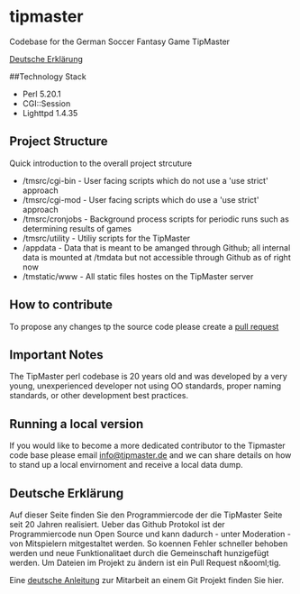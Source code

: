 # tipmaster
Codebase for the German Soccer Fantasy Game TipMaster

[Deutsche Erkl&auml;rung](#german)

##Technology Stack
* Perl 5.20.1
* CGI::Session
* Lighttpd 1.4.35

## Project Structure
Quick introduction to the overall project strcuture
* /tmsrc/cgi-bin - User facing scripts which do not use a 'use strict' approach
* /tmsrc/cgi-mod - User facing scripts which do  use a 'use strict' approach
* /tmsrc/cronjobs - Background process scripts for periodic runs such as determining results of games
* /tmsrc/utility - Utiliy scripts for the TipMaster
* /appdata - Data that is meant to be amanged through Github; all internal data is mounted at /tmdata but not accessible through Github as of right now
* /tmstatic/www - All static files hostes on the TipMaster server

## How to contribute
To propose any changes tp the source code please create a [pull request](https://help.github.com/articles/creating-a-pull-request/)

## Important Notes
The TipMaster perl codebase is 20 years old and was developed by a very young, unexperienced developer not using OO standards, proper naming standards, or other development best practices.

## Running a local version
If you would like to become a more dedicated contributor to the Tipmaster code base please email info@tipmaster.de and we can share details on how to stand up a local envirnoment and receive a local data dump.

## <a name="german"></a> Deutsche Erkl&auml;rung
Auf dieser Seite finden Sie den Programmiercode der die TipMaster Seite seit 20 Jahren realisiert. Ueber das Github Protokol ist der Programmiercode nun Open Source und kann dadurch - unter Moderation - von Mitspielern mitgestaltet werden. So koennen Fehler schneller behoben werden und neue Funktionalitaet durch die Gemeinschaft hunzigef&uuml;gt werden. Um Dateien im Projekt zu &auml;ndern ist ein Pull Request n&ooml;tig. 

Eine [deutsche Anleitung](https://git-scm.com/book/de/v1/Distribuierte-Arbeit-mit-Git-xxx-An-einem-Projekt-mitarbeiten) zur Mitarbeit an einem Git Projekt finden Sie hier.

